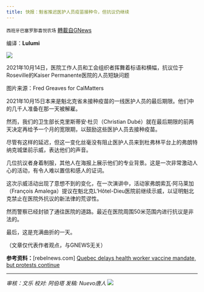 ```yaml
---
title: 快报：魁省推迟医护人员疫苗接种令，但抗议仍继续
---
```

`西班牙巴塞罗那喜悦农场` [轉載自GNews](https://gnews.org/zh-hans/1604710/)

编译：**Lulumi**

![](https://assets.gnews.org/wp-content/uploads/2021/10/image-366.png)

2021年10月14日，医院工作人员和工会组织者挥舞着标语和横幅，抗议位于Roseville的Kaiser Permanente医院的人员短缺问题

图片来源：Fred Greaves for CalMatters

2021年10月15日本来是魁北克省未接种疫苗的一线医护人员的最后期限。他们中的几千人准备在那一天被解雇。

然而，我们的卫生部长克里斯蒂安·杜贝（Christian Dubé）就在最后期限的前两天决定再给予一个月的宽限期，以鼓励这些医护人员去接种疫苗。

尽管有这样的延迟，但这一变化丝毫没有阻止医护人员来到杜弗林平台上的弗朗特纳克城堡前示威，表达他们的声音。

几位抗议者身着制服，其他人在海报上展示他们的专业背景。这是一次非常激动人心的活动，有令人难以置信和感人的证词。

这次示威活动出现了意想不到的变化，在一次演讲中，活动家弗朗索瓦·阿马莱加（François Amalega）提议在魁北克L’Hôtel-Dieu医院前继续示威，以证明魁北克禁止在医院外抗议的新法律的荒谬性。

然而警察已经封锁了通往医院的道路。最近在医院周围50米范围内进行抗议是非法的。

最后，这是充满曲折的一天。

（文章仅代表作者观点，与GNEWS无关）

**参考资料：**[rebelnews.com] [Quebec delays health worker vaccine mandate, but protests continue](https://www.rebelnews.com/quebec_delays_health_worker_vaccine_mandate_but_protests_continue)

* * *

*审核：文乐
校对: 阿伯塔
发稿: Nuevo唐人*
![](https://assets.gnews.org/wp-content/uploads/2021/10/GNEWS_CH.-1-3.jpeg)

